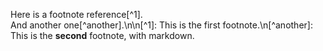 Here is a footnote reference[^1].  
And another one[^another].\\n\\n[^1]: This is the first footnote.\\n[^another]: This is the **second** footnote, with markdown.